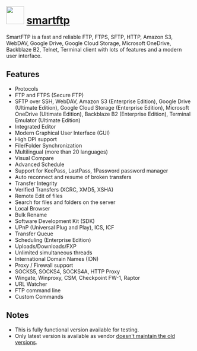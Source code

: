 # <img src="https://cdn.jsdelivr.net/gh/chocolatey-community/chocolatey-packages@128baf7c0c572f390b16f649bae4c4b2fbeac28f/icons/smartftp.svg" width="48" height="48"/> [smartftp](https://chocolatey.org/packages/smartftp)

SmartFTP is a fast and reliable FTP, FTPS, SFTP, HTTP, Amazon S3, WebDAV, Google Drive, Google Cloud Storage, Microsoft OneDrive, Backblaze B2, Telnet, Terminal client with lots of features and a modern user interface.

## Features

- Protocols
- FTP and FTPS (Secure FTP)
- SFTP over SSH, WebDAV, Amazon S3 (Enterprise Edition), Google Drive (Ultimate Edition), Google Cloud Storage (Enterprise Edition), Microsoft OneDrive (Ultimate Edition), Backblaze B2 (Enterprise Edition), Terminal Emulator (Ultimate Edition)
- Integrated Editor
- Modern Graphical User Interface (GUI)
- High DPI support
- File/Folder Synchronization
- Multilingual (more than 20 languages)
- Visual Compare
- Advanced Schedule
- Support for KeePass, LastPass, 1Password password manager
- Auto reconnect and resume of broken transfers
- Transfer Integrity
- Verified Transfers (XCRC, XMD5, XSHA)
- Remote Edit of files
- Search for files and folders on the server
- Local Browser
- Bulk Rename
- Software Development Kit (SDK)
- UPnP (Universal Plug and Play), ICS, ICF
- Transfer Queue
- Scheduling (Enterprise Edition)
- Uploads/Downloads/FXP
- Unlimited simultaneous threads
- International Domain Names (IDN)
- Proxy / Firewall support
- SOCKS5, SOCKS4, SOCKS4A, HTTP Proxy
- Wingate, Winproxy, CSM, Checkpoint FW-1, Raptor
- URL Watcher
- FTP command line
- Custom Commands

## Notes

- This is fully functional version available for testing.
- Only latest version is available as vendor [doesn't maintain the old versions](https://www.smartftp.com/support/kb/where-can-i-find-an-older-build-of-smartftp-f175.html).
